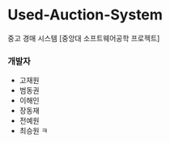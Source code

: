 # Used-Auction-System

중고 경매 시스템 [중앙대 소프트웨어공학 프로젝트]

### 개발자

- 고재원
- 범동권
- 이해인
- 장동재
- 전예원
- 최승원
ㅋ
